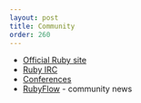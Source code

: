 ```yaml
---
layout: post
title: Community
order: 260
---
```


* [Official Ruby site](https://www.ruby-lang.org/en/)
* [Ruby IRC](irc://irc.freenode.net/ruby)
* [Conferences](https://www.ruby-lang.org/en/community/conferences/)
* [RubyFlow](http://www.rubyflow.com/) - community news